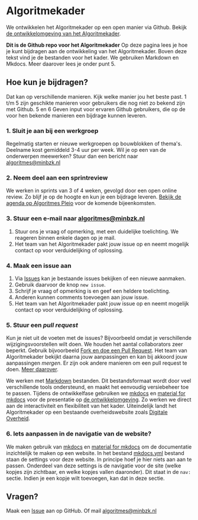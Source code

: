 # Algoritmekader
We ontwikkelen het Algoritmekader op een open manier via Github. Bekijk [de ontwikkelomgeving van het Algoritmekader](https://minbzk.github.io/Algoritmekader/). 

**Dit is de Github repo voor het Algoritmekader**
Op deze pagina lees je hoe je kunt bijdragen aan de ontwikkeling van het Algoritmekader. Boven deze tekst vind je de bestanden voor het kader. We gebruiken Markdown en Mkdocs. Meer daarover lees je onder punt 5. 

## Hoe kun je bijdragen?
Dat kan op verschillende manieren. Kijk welke manier jou het beste past. 
1 t/m 5 zijn geschikte manieren voor gebruikers die nog niet zo bekend zijn met Github. 
5 en 6 Geven input voor ervaren Github gebruikers, die op de voor hen bekende manieren een bijdrage kunnen leveren.

### 1. Sluit je aan bij een werkgroep ###
Regelmatig starten er nieuwe werkgroepen op bouwblokken of thema's. Deelname kost gemiddeld 3-4 uur per week. Wil je op een van de onderwerpen meewerken? Stuur dan een bericht naar algoritmes@minbzk.nl 

### 2. Neem deel aan een sprintreview ###
We werken in sprints van 3 of 4 weken, gevolgd door een open online review. Zo blijf je op de hoogte en kun je een bijdrage leveren. [Bekijk de agenda op Algoritmes Pleio](https://algoritmes.pleio.nl/events) voor de komende bijeenkomsten. 

### 3. Stuur een e-mail naar [algoritmes@minbzk.nl](mailto:algoritmes@minbzk.nl)
1. Stuur ons je vraag of opmerking, met een duidelijke toelichting. We reageren binnen enkele dagen op je mail. 
2. Het team van het Algoritmekader pakt jouw issue op en neemt mogelijk contact op voor verduidelijking of oplossing.

### 4. Maak een issue aan
1. Via [Issues](https://github.com/MinBZK/Algoritmekader/issues) kan je bestaande issues bekijken of een nieuwe aanmaken.
2. Gebruik daarvoor de knop `new issue`.
3. Schrijf je vraag of opmerking is en geef een heldere toelichting.
4. Anderen kunnen comments toevoegen aan jouw issue. 
5. Het team van het Algoritmekader pakt jouw issue op en neemt mogelijk contact op voor verduidelijking of oplossing.

### 5. Stuur een *pull request*
Kun je niet uit de voeten met de issues? Bijvoorbeeld omdat je verschillende wijzigingsvoorstellen wilt doen. We houden het aantal collaborators zeer beperkt. Gebruik bijvoorbeeld [Fork en doe een Pull Request](https://docs.github.com/en/pull-requests/collaborating-with-pull-requests/working-with-forks). Het team van Algoritmekader bekijkt daarna jouw aanpassingen en kan bij akkoord jouw aanpassingen *mergen*. Er zijn ook andere manieren om een pull request te doen. [Meer daarover](https://docs.github.com/en/pull-requests/collaborating-with-pull-requests/proposing-changes-to-your-work-with-pull-requests/creating-a-pull-request). 

We werken met [Markdown](https://www.markdownguide.org/basic-syntax/) bestanden. Dit bestandsformaat wordt door veel verschillende tools ondersteund, en maakt het eenvoudig versiebeheer toe te passen. Tijdens de ontwikkelfase gebruiken we [mkdocs](https://www.mkdocs.org/) en [material for mkdocs](https://squidfunk.github.io/mkdocs-material/) voor de presentatie op [de ontwikkelomgeving](https://minbzk.github.io/Algoritmekader/). Zo werken we direct aan de interactiviteit en flexibiliteit van het kader. Uiteindelijk landt het Algoritmekader op een bestaande overheidswebsite zoals [Digitale Overheid](https://www.digitaleoverheid.nl/).
   
### 6. Iets aanpassen in de navigatie van de website?
We maken gebruik van [mkdocs](https://www.mkdocs.org/) en [material for mkdocs](https://squidfunk.github.io/mkdocs-material/) om de documentatie inzichtelijk te maken op een website. In het bestand [mkdocs.yml](https://github.com/MinBZK/Algoritmekader/blob/main/mkdocs.yml) bestand staan de settings voor deze website. In principe hoef je hier niets aan aan te passen. 
Onderdeel van deze settings is de navigatie voor de site (welke kopjes zijn zichtbaar, en welke kopjes vallen daaronder). Dit staat in de `nav:` sectie. Indien je een kopje wilt toevoegen, kan dat in deze sectie. 

## Vragen?
Maak een [Issue](https://github.com/MinBZK/Algoritmekader/issues) aan op GitHub. Of mail [algoritmes@minbzk.nl](mailto:algoritmes@minbzk.nl)
